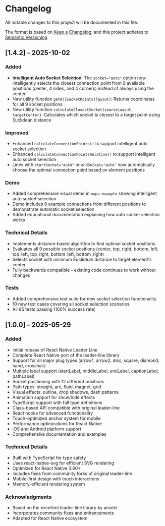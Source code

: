 # Changelog

All notable changes to this project will be documented in this file.

The format is based on [Keep a Changelog](https://keepachangelog.com/en/1.0.0/),
and this project adheres to [Semantic Versioning](https://semver.org/spec/v2.0.0.html).

## [1.4.2] - 2025-10-02

### Added

- **Intelligent Auto Socket Selection**: The `socket="auto"` option now intelligently selects the closest connection point from 9 available positions (center, 4 sides, and 4 corners) instead of always using the center
- New utility function `getAllSocketPoints(layout)`: Returns coordinates for all 9 socket positions
- New utility function `calculateClosestSocket(sourceLayout, targetCenter)`: Calculates which socket is closest to a target point using Euclidean distance

### Improved

- Enhanced `calculateConnectionPoints()` to support intelligent auto socket selection
- Enhanced `calculateConnectionPointsRelative()` to support intelligent auto socket selection
- Lines with `startSocket="auto"` or `endSocket="auto"` now automatically choose the optimal connection point based on element positions

### Demo

- Added comprehensive visual demo in `expo-example` showing intelligent auto socket selection
- Demo includes 8 example connections from different positions to demonstrate automatic socket selection
- Added educational documentation explaining how auto socket selection works

### Technical Details

- Implements distance-based algorithm to find optimal socket positions
- Evaluates all 9 possible socket positions (center, top, right, bottom, left, top_left, top_right, bottom_left, bottom_right)
- Selects socket with minimum Euclidean distance to target element's center
- Fully backwards compatible - existing code continues to work without changes

### Tests

- Added comprehensive test suite for new socket selection functionality
- 10 new test cases covering all socket selection scenarios
- All 85 tests passing (100% success rate)

## [1.0.0] - 2025-05-29

### Added

- Initial release of React Native Leader Line
- Complete React Native port of the leader-line library
- Support for all major plug types (arrow1, arrow2, disc, square, diamond, hand, crosshair)
- Multiple label support (startLabel, middleLabel, endLabel, captionLabel, pathLabel)
- Socket positioning with 12 different positions
- Path types: straight, arc, fluid, magnet, grid
- Visual effects: outline, drop shadows, dash patterns
- Animation support for show/hide effects
- TypeScript support with full type definitions
- Class-based API compatible with original leader-line
- React hooks for advanced functionality
- Touch-optimized anchor system for mobile
- Performance optimizations for React Native
- iOS and Android platform support
- Comprehensive documentation and examples

### Technical Details

- Built with TypeScript for type safety
- Uses react-native-svg for efficient SVG rendering
- Optimized for React Native 0.60+
- Includes fixes from community forks of original leader-line
- Mobile-first design with touch interactions
- Memory-efficient rendering system

### Acknowledgments

- Based on the excellent leader-line library by anseki
- Incorporates community fixes and enhancements
- Adapted for React Native ecosystem
